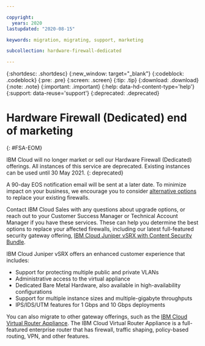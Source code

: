 ```yaml
---

copyright:
  years: 2020
lastupdated: "2020-08-15"

keywords: migration, migrating, support, marketing

subcollection: hardware-firewall-dedicated

---
```


{:shortdesc: .shortdesc}
{:new_window: target="_blank"}
{:codeblock: .codeblock}
{:pre: .pre}
{:screen: .screen}
{:tip: .tip}
{:download: .download}
{:note: .note}
{:important: .important}
{:help: data-hd-content-type='help'}
{:support: data-reuse='support'}
{:deprecated: .deprecated}

# Hardware Firewall (Dedicated) end of marketing
{: #FSA-EOM}

IBM Cloud will no longer market or sell our Hardware Firewall (Dedicated) offerings. All instances of this service are deprecated. Existing instances can be used until 30 May 2021.
{: deprecated}

A 90-day EOS notification email will be sent at a later date. To minimize impact on your business, we encourage you to consider [alternative options](/docs/fortigate-10g?topic=fortigate-10g-exploring-firewalls) to replace your existing firewalls.

Contact IBM Cloud Sales with any questions about upgrade options, or reach out to your Customer Success Manager or Technical Account Manager if you have these services. These can help you determine the best options to replace your affected firewalls, including our latest full-featured security gateway offering, [IBM Cloud Juniper vSRX with Content Security Bundle](/docs/vsrx?topic=vsrx-getting-started).

IBM Cloud Juniper vSRX offers an enhanced customer experience that includes:

* Support for protecting multiple public and private VLANs
* Administrative access to the virtual appliance
* Dedicated Bare Metal Hardware, also available in high-availability configurations
* Support for multiple instance sizes and multiple-gigabyte throughputs
* IPS/IDS/UTM features for 1 Gbps and 10 Gbps deployments

You can also migrate to other gateway offerings, such as the [IBM Cloud Virtual Router Appliance](/docs/virtual-router-appliance?topic=virtual-router-appliance-getting-started). The IBM Cloud Virtual Router Appliance is a full-featured enterprise router that has firewall, traffic shaping, policy-based routing, VPN, and other features.
